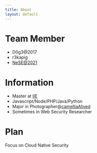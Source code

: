 ```yaml
---
title: About
layout: default
---
```


# Team Member
* D0g3@2017
* r3kapig
* [NeSE@2021](https://nese.team)

# Information
* Master at [IIE](http://www.iie.ac.cn/)
* Javascript/Node/PHP/Java/Python
* Major in Photographer@[camelliaAlived](https://www.instagram.com/camelliaalived/)
* Sometimes in Web Security Researcher


# Plan
Focus on Cloud Native Security